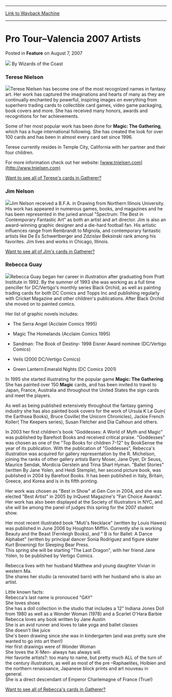 
---
[Link to Wayback Machine](https://web.archive.org/web/20210430001932/https://magic.wizards.com/en/articles/archive/feature/pro-tour%E2%80%93valencia-2007-artists-2007-08-07)

[_metadata_:wayback_url]:- "https://magic.wizards.com/en/articles/archive/feature/pro-tour%E2%80%93valencia-2007-artists-2007-08-07"
[_metadata_:wayback_raw_url]:- "https://web.archive.org/web/20210430001932id_/https://magic.wizards.com/en/articles/archive/feature/pro-tour%E2%80%93valencia-2007-artists-2007-08-07"
[_metadata_:wayback_capture_timestamp]:- "2021-04-30 00:19:32+00:00"
[_metadata_:description]:- "Terese NielsonTerese Nielsen has become one of the most recognized names in fantasy art. Her work has captured the imaginations and hearts of many as they are continually enchanted by powerful, inspiring images on everything from superhero trading cards to collectible card games, video game packaging, book covers and more. She has received many honors, awards and recognitions"
[_metadata_:generator]:- "Drupal 7 (http://drupal.org)"
[_metadata_:publish_date]:- "2007-08-07"
---


Pro Tour–Valencia 2007 Artists
==============================



 Posted in **Feature**
 on August 7, 2007 






![](https://media.magic.wizards.com/styles/auth_small/public/images/person/wizards_author.jpg)
By Wizards of the Coast











### Terese Nielson

![](https://media.magic.wizards.com/image_legacy_migration/events/images/Terese_Nielsen.jpg)Terese Nielsen has become one of the most recognized names in fantasy art. Her work has captured the imaginations and hearts of many as they are continually enchanted by powerful, inspiring images on everything from superhero trading cards to collectible card games, video game packaging, book covers and more. She has received many honors, awards and recognitions for her achievements.


Some of her most popular work has been done for **Magic: The Gathering**, which has a huge international following. She has created the look for over 100 cards and has been in almost every card set since 1996.


Terese currently resides in Temple City, California with her partner and their four children.


For more information check out her website: [www.tnielsen.com](http://www.tnielsen.com)


[Want to see all of Terese's cards in Gatherer?](http://ww2.wizards.com/gatherer/index.aspx?term=Terese%20Nielsen&Field_Artist=on&setfilter=All%20sets)


### Jim Nelson

![](https://media.magic.wizards.com/image_legacy_migration/events/images/Jim_Nelson.jpg)Jim Nelson received a B.F.A. in Drawing from Northern Illinois University. His work has appeared in numerous games, books, and magazines and he has been represented in the juried annual "Spectrum: The Best in Contemporary Fantastic Art" as both an artist and art director. Jim is also an award-winning graphic designer and a die-hard football fan. His artistic influences range from Rembrandt to Mignola, and contemporary fantastic artists like De Es Schwertberger and Zdzislav Beksinski rank among his favorites. Jim lives and works in Chicago, Illinois.


[Want to see all of Jim's cards in Gatherer?](http://ww2.wizards.com/gatherer/index.aspx?term=Jim%20Nelson&Field_Artist=on&setfilter=All%20sets)


### Rebecca Guay

![](https://media.magic.wizards.com/image_legacy_migration/events/images/Rebecca_Guay.jpg)Rebecca Guay began her career in illustration after graduating from Pratt Institute in 1992. By the summer of 1993 she was working as a full time penciller for DC/Vertigo's monthly series Black Orchid, as well as painting trading cards for both DC Comics and Topps Inc and publishing regularly with Cricket Magazine and other children's publications. After Black Orchid she moved on to painted comics.


 Her list of graphic novels includes:  


- The Serra Angel (Acclaim Comics 1995)

- Magic The Homelands (Acclaim Comics 1995)

- Sandman: The Book of Destiny- 1998 Eisner Award nominee (DC/Vertigo Comics)

- Veils (2000 DC/Vertigo Comics)

- Green Lantern:Emerald Nights (DC Comics 2001)

In 1995 she started illustrating for the popular game **Magic: The Gathering**. She has painted over 150 **Magic** cards, and has been invited to travel to Japan, France, Australia and throughout the United States the sign cards and meet the players.


As well as being published extensively throughout the fantasy gaming industry she has also painted book covers for the work of Ursula K Le Guin( the Earthsea Books), Bruce Coville( the Unicorn Chronicles), Jackie French Koller( The Keepers series), Susan Fletcher and Dia Calhoun and others.


In 2003 her first children's book "Goddesses: A World of Myth and Magic" was published by Barefoot Books and received critical praise. "Goddesses" was chosen as one of the "Top Books for children 7-12" by BookSense the year of its publication. With the publication of "Goddesses", Rebecca's illustration was acquired for gallery representation by the R. Michelson, joining the ranks of other gallery artists Barry Moser, Jane Dyer, Dr Seuss, Maurice Sendak, Mordicia Gerstein and Trina Shart Hyman. "Ballet Stories" (written By Jane Yolen, and Heidi Stemple), her second picture book, was published in 2004 by Barefoot Books. It has been published in Italy, Britain, Greece, and Korea and is in its fifth printing.


Her work was chosen as "Best in Show" at Gen Con in 2004, and she was elected "Best Artist" in 2005 by InQuest Magazine's "Fan Choice Awards".  
 Her work has also been displayed at the Society of Illustrators in NYC, and she will be among the panel of judges this spring for the 2007 student show.


Her most recent illustrated book "Muti's Necklace" (written by Louis Hawes) was published in June 2006 by Houghton Mifflin. Currently she is working Beauty and the Beast (Fernleigh Books), and " B is for Ballet: A Dance Alphabet" (written by principal dancer Sonia Rodriguez and figure skater Kurt Browning) for Sleeping Bear Press.  
 This spring she will be starting "The Last Dragon", with her friend Jane Yolen, to be published by Vertigo Comics.


Rebecca lives with her husband Matthew and young daughter Vivian in western Ma.   
 She shares her studio (a renovated barn) with her husband who is also an artist.


Little known facts:  
 Rebecca's last name is pronouced "GAY"  
 She loves shoes  
 She has a doll collection in the studio that includes a 12" Indiana Jones Doll from 1980 as well as a Wonder Woman (1978) and a Scarlet O'Hara Barbie   
 Rebecca loves any book written by Jane Austin  
 She is an avid runner and loves to take yoga and ballet classes  
 She doesn't like juice  
 She's been drawing since she was in kindergarten (and was pretty sure she wanted to go into art then!)  
 Her first drawings were of Wonder Woman  
 She loves the X-Men- always has always will.  
 Her favorite artists?: too many to name, but pretty much ALL of the turn of the century illustrators, as well as most of the pre –Raphaelites, Holbien and the northern renaissance, Japanese block prints and art nouveau in general.   
 She is a direct descendant of Emperor Charlemagne of France (True!)


[Want to see all of Rebecca's cards in Gatherer?](http://ww2.wizards.com/gatherer/index.aspx?term=Rebecca%20Guay&Field_Artist=on&setfilter=All%20sets)







